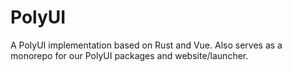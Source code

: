 # PolyUI

A PolyUI implementation based on Rust and Vue. Also serves as a monorepo for our PolyUI packages and website/launcher.
